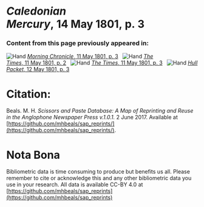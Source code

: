 # *Caledonian Mercury*, 14 May 1801, p. 3  
  
### Content from this page previously appeared in:  
![Hand](http://scissorsandpaste.net/wp-content/uploads/2017/06/smallhandpointer.png) [*Morning Chronicle*, 11 May 1801, p. 3](https://mhbeals.github.io/sap_html/Morning-Chronicle/Morning-Chronicle-11-May-1801-p-3)  
![Hand](http://scissorsandpaste.net/wp-content/uploads/2017/06/smallhandpointer.png) [*The Times*, 11 May 1801, p. 2](https://mhbeals.github.io/sap_html/The-Times/The-Times-11-May-1801-p-2)  
![Hand](http://scissorsandpaste.net/wp-content/uploads/2017/06/smallhandpointer.png) [*The Times*, 11 May 1801, p. 3](https://mhbeals.github.io/sap_html/The-Times/The-Times-11-May-1801-p-3)  
![Hand](http://scissorsandpaste.net/wp-content/uploads/2017/06/smallhandpointer.png) [*Hull Packet*, 12 May 1801, p. 3](https://mhbeals.github.io/sap_html/Hull-Packet/Hull-Packet-12-May-1801-p-3)  


# Citation: 

Beals. M. H. *Scissors and Paste Database: A Map of Reprinting and Reuse in the Anglophone Newspaper Press v.1.0.1.* 2 June 2017. Available at [https://github.com/mhbeals/sap_reprints/](https://github.com/mhbeals/sap_reprints/). 

# Nota Bona

Bibliometric data is time consuming to produce but benefits us all. Please remember to cite or acknowledge this and any other bibliometric data you use in your research. All data is available CC-BY 4.0 at [https://github.com/mhbeals/sap_reprints](https://github.com/mhbeals/sap_reprints)